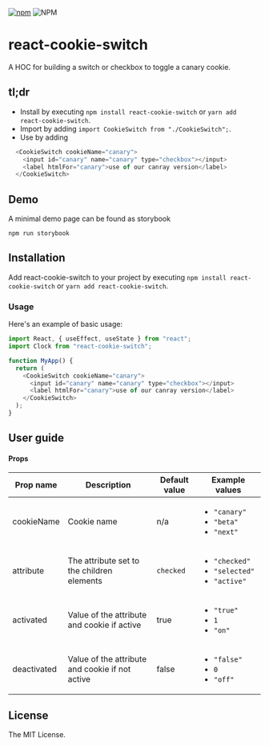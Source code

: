[![npm](https://img.shields.io/npm/v/react-cookie-switch.svg)](https://www.npmjs.com/package/react-cookie-switch)
![NPM](https://img.shields.io/npm/l/react-cookie-switch)

# react-cookie-switch

A HOC for building a switch or checkbox to toggle a canary cookie.

## tl;dr

- Install by executing `npm install react-cookie-switch` or `yarn add react-cookie-switch`.
- Import by adding `import CookieSwitch from "./CookieSwitch";`.
- Use by adding

```js
  <CookieSwitch cookieName="canary">
    <input id="canary" name="canary" type="checkbox"></input>
    <label htmlFor="canary">use of our canray version</label>
  </CookieSwitch>
```

## Demo

A minimal demo page can be found as storybook

`npm run storybook`

## Installation

Add react-cookie-switch to your project by executing `npm install react-cookie-switch` or `yarn add react-cookie-switch`.

### Usage

Here's an example of basic usage:

```js
import React, { useEffect, useState } from "react";
import Clock from "react-cookie-switch";

function MyApp() {
  return (
    <CookieSwitch cookieName="canary">
      <input id="canary" name="canary" type="checkbox"></input>
      <label htmlFor="canary">use of our canray version</label>
    </CookieSwitch>
  );
}
```
## User guide

#### Props

| Prop name                | Description                                     | Default value | Example values                                                        |
| ------------------------ | ----------------------------------------------- | ------------- | ----------------------------------------------------------------------|
| cookieName               | Cookie name                                     | n/a           | <ul><li>`"canary"`</li><li>`"beta"`</li><li>`"next"`</li></ul>        |
| attribute                | The attribute set to the children elements      | `checked`     | <ul><li>`"checked"`</li><li>`"selected"`</li><li>`"active"`</li></ul> |
| activated                | Value of the attribute and cookie if active     | true          | <ul><li>`"true"`</li><li>`1`</li><li>`"on"`</li></ul> |
| deactivated              | Value of the attribute and cookie if not active | false         | <ul><li>`"false"`</li><li>`0`</li><li>`"off"`</li></ul> |



## License

The MIT License.
